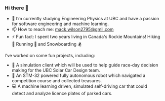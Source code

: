 ### Hi there 👋

<!--
**mackWilson2795/mackWilson2795** is a ✨ _special_ ✨ repository because its `README.md` (this file) appears on your GitHub profile.
Here are some ideas to get you started:
-->
- 🌱 I’m currently studying Engineering Physics at UBC and have a passion for software engineering and machine learning.
- 📫 How to reach me: mack.wilson2795@gmil.com
- ⚡ Fun fact: I spent two years living in Canada's Rockie Mountains! Hiking :boot: Running 🏃 and Snowboarding :snowboarder:

I've worked on some fun projects, including:
- :car: A simulation client which will be used to help guide race-day decision making for the UBC Solar Car Design team.
- :robot: An STM-32 powered fully autonomous robot which navigated a competition course and collected treasures.
- 💻 A machine learning driven, simulated self-driving car that could detect and analyze licence plates of parked cars.
